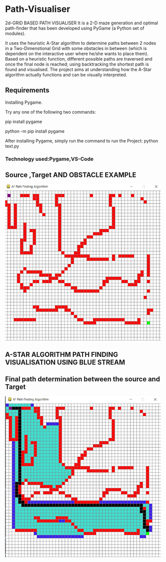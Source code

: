 # Path-Visualiser
2d-GRID BASED PATH VISUALISER
It is a 2-D maze generation and optimal path-finder that has been developed using PyGame (a Python set of modules).

It uses the heuristic A-Star algorithm to determine paths between 2 nodes in a Two-Dimenstional Grid with some obstacles in between (which is dependent on the interactive user where he/she wants to place them). Based on a heuristic function, different possible paths are traversed and once the final node is reached; using backtracking the shortest path is found and visualised. The project aims at understanding how the A-Star algorithm actually functions and can be visually interpreted.
 
 ## Requirements
Installing Pygame.

Try any one of the following two commands:

pip install pygame

python -m pip install pygame

After installing Pygame, simply run the command to run the Project:
python text.py

 ### Technology used:Pygame,VS-Code

## Source ,Target AND OBSTACLE EXAMPLE
![pic1](https://github.com/developer22-university/Path-Visualiser/blob/main/img/Screenshot%20(2).png)
##  A-STAR ALGORITHM PATH FINDING VISUALISATION USING BLUE STREAM
##  Final path determination between the source and Target 
![pic3](https://github.com/developer22-university/Path-Visualiser/blob/main/img/Screenshot%20(3).png)
